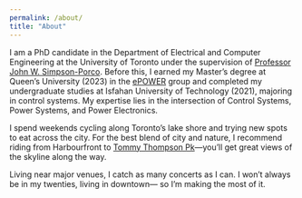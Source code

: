 ```yaml
---
permalink: /about/
title: "About"
---
```

I am a PhD candidate in the Department of Electrical and Computer Engineering at the University of Toronto under the supervision of [Professor John W. Simpson-Porco](https://www.control.utoronto.ca/~jwsimpson/). Before this, I earned my Master’s degree at Queen’s University (2023) in the [ePOWER](https://www.queensu.ca/epower/) group and completed my undergraduate studies at Isfahan University of Technology (2021), majoring in control systems. My expertise lies in the intersection of Control Systems, Power Systems, and Power Electronics.


I spend weekends cycling along Toronto’s lake shore and trying new spots to eat across the city.
For the best blend of city and nature, I recommend riding from Harbourfront to [Tommy Thompson Pk](https://www.toronto.ca/services-payments/streets-parking-transportation/cycling-in-toronto/cycling-network-map/#location=&lat=43.623130&lng=-79.326171&zoom=17)—you’ll get great views of the skyline along the way.


 Living near major venues, I catch as many concerts as I can. I won’t always be in my twenties, living in downtown— so I’m making the most of it.

